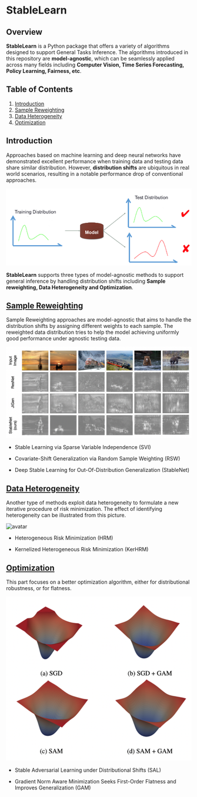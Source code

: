 # StableLearn

## Overview
**StableLearn** is a Python package that offers a variety of algorithms designed to support General Tasks Inference. The algorithms introduced in this repository are **model-agnostic**, which can be seamlessly applied across many fields including **Computer Vision, Time Series Forecasting, Policy Learning, Fairness, etc**.

## Table of Contents
1. [Introduction](#introduction)
2. [Sample Reweighting](#sample-reweighting)
3. [Data Heterogeneity](#data-heterogeneity)
4. [Optimization](#optimization)

## Introduction
Approaches based on machine learning and deep neural networks have demonstrated excellent performance when training data and testing data share similar distribution. However, **distribution shifts** are ubiquitous in real world scenarios, resulting in a notable performance drop of conventional approaches. 

![avatar](Image/Shift.jpg)

**StableLearn** supports three types of model-agnostic methods to support general inference by handling distribution shifts including **Sample reweighting, Data Heterogeneity and Optimization**. 



## [Sample Reweighting](./Sample_Reweighting/)

Sample Reweighting approaches are model-agnostic that aims to handle the distribution shifts by assigning different weights to each sample. The reweighted data distribution tries to help the model achieving uniformly good performance under agnostic testing data.

![avatar](Image/StableNet.png)

- Stable Learning via Sparse Variable Independence (SVI)

- Covariate-Shift Generalization via Random Sample Weighting (RSW)

- Deep Stable Learning for Out-Of-Distribution Generalization (StableNet)

## [Data Heterogeneity](./Data_Heterogeneity/)

Another type of methods exploit data heterogeneity to formulate a new iterative procedure of risk minimization. The effect of identifying heterogeneity can be illustrated from this picture. 

![avatar](Image/predictiveHeter.png)

- Heterogeneous Risk Minimization (HRM)

- Kernelized Heterogeneous Risk Minimization (KerHRM)

## [Optimization](./Optimization/)

This part focuses on a better optimization algorithm, either for distributional robustness, or for flatness. 

![avatar](Image/GAM.png)

- Stable Adversarial Learning under Distributional Shifts (SAL)

- Gradient Norm Aware Minimization Seeks First-Order Flatness and Improves Generalization (GAM)




